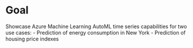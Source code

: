 # Goal
Showcase Azure Machine Learning AutoML time series capabilities for two use cases:
	- Prediction of energy consumption in New York
	- Prediction of housing price indexes
